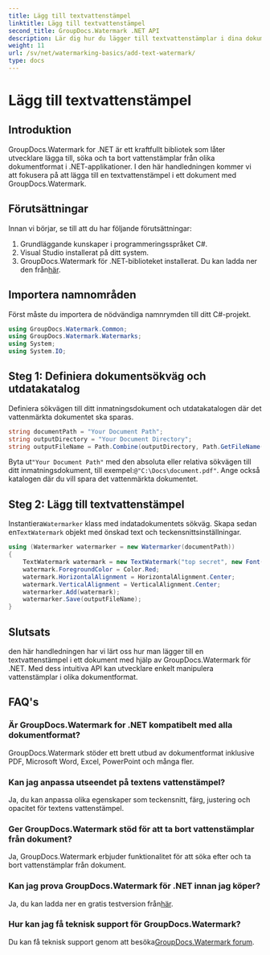 ```yaml
---
title: Lägg till textvattenstämpel
linktitle: Lägg till textvattenstämpel
second_title: GroupDocs.Watermark .NET API
description: Lär dig hur du lägger till textvattenstämplar i dina dokument med hjälp av Groupdocs Watermark for .NET med denna steg-för-steg-guide.
weight: 11
url: /sv/net/watermarking-basics/add-text-watermark/
type: docs
---
```

# Lägg till textvattenstämpel

## Introduktion
GroupDocs.Watermark for .NET är ett kraftfullt bibliotek som låter utvecklare lägga till, söka och ta bort vattenstämplar från olika dokumentformat i .NET-applikationer. I den här handledningen kommer vi att fokusera på att lägga till en textvattenstämpel i ett dokument med GroupDocs.Watermark.
## Förutsättningar
Innan vi börjar, se till att du har följande förutsättningar:
1. Grundläggande kunskaper i programmeringsspråket C#.
2. Visual Studio installerat på ditt system.
3.  GroupDocs.Watermark för .NET-biblioteket installerat. Du kan ladda ner den från[här](https://releases.groupdocs.com/Watermark/net/).

## Importera namnområden
Först måste du importera de nödvändiga namnrymden till ditt C#-projekt.
```csharp
using GroupDocs.Watermark.Common;
using GroupDocs.Watermark.Watermarks;
using System;
using System.IO;
```
## Steg 1: Definiera dokumentsökväg och utdatakatalog
Definiera sökvägen till ditt inmatningsdokument och utdatakatalogen där det vattenmärkta dokumentet ska sparas.
```csharp
string documentPath = "Your Document Path";
string outputDirectory = "Your Document Directory";
string outputFileName = Path.Combine(outputDirectory, Path.GetFileName(documentPath));
```
 Byta ut`"Your Document Path"` med den absoluta eller relativa sökvägen till ditt inmatningsdokument, till exempel:`@"C:\Docs\document.pdf"`. Ange också katalogen där du vill spara det vattenmärkta dokumentet.
## Steg 2: Lägg till textvattenstämpel
 Instantiera`Watermarker` klass med indatadokumentets sökväg. Skapa sedan en`TextWatermark` objekt med önskad text och teckensnittsinställningar.
```csharp
using (Watermarker watermarker = new Watermarker(documentPath))
{
    TextWatermark watermark = new TextWatermark("top secret", new Font("Arial", 36));
    watermark.ForegroundColor = Color.Red;
    watermark.HorizontalAlignment = HorizontalAlignment.Center;
    watermark.VerticalAlignment = VerticalAlignment.Center;
    watermarker.Add(watermark);
    watermarker.Save(outputFileName);
}
```

## Slutsats
den här handledningen har vi lärt oss hur man lägger till en textvattenstämpel i ett dokument med hjälp av GroupDocs.Watermark för .NET. Med dess intuitiva API kan utvecklare enkelt manipulera vattenstämplar i olika dokumentformat.
## FAQ's
### Är GroupDocs.Watermark for .NET kompatibelt med alla dokumentformat?
GroupDocs.Watermark stöder ett brett utbud av dokumentformat inklusive PDF, Microsoft Word, Excel, PowerPoint och många fler.
### Kan jag anpassa utseendet på textens vattenstämpel?
Ja, du kan anpassa olika egenskaper som teckensnitt, färg, justering och opacitet för textens vattenstämpel.
### Ger GroupDocs.Watermark stöd för att ta bort vattenstämplar från dokument?
Ja, GroupDocs.Watermark erbjuder funktionalitet för att söka efter och ta bort vattenstämplar från dokument.
### Kan jag prova GroupDocs.Watermark för .NET innan jag köper?
 Ja, du kan ladda ner en gratis testversion från[här](https://releases.groupdocs.com/).
### Hur kan jag få teknisk support för GroupDocs.Watermark?
 Du kan få teknisk support genom att besöka[GroupDocs.Watermark forum](https://forum.groupdocs.com/c/watermark/19).